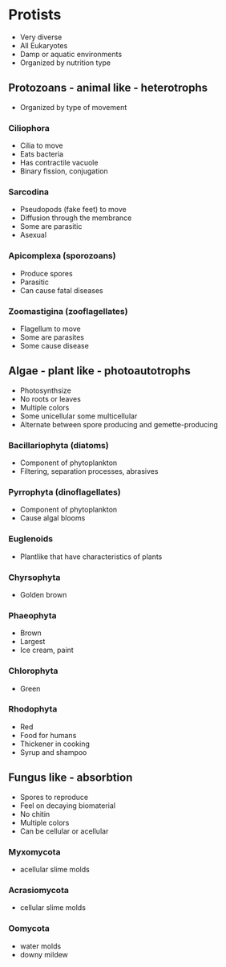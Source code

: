 # Protists
- Very diverse
- All Eukaryotes
- Damp or aquatic environments
- Organized by nutrition type

## Protozoans - animal like - heterotrophs

- Organized by type of movement

### Ciliophora
- Cilia to move
- Eats bacteria
- Has contractile vacuole
- Binary fission, conjugation

### Sarcodina
- Pseudopods (fake feet) to move
- Diffusion through the membrance
- Some are parasitic
- Asexual

### Apicomplexa (sporozoans)
- Produce spores
- Parasitic
- Can cause fatal diseases

### Zoomastigina (zooflagellates)
- Flagellum to move
- Some are parasites
- Some cause disease

## Algae - plant like - photoautotrophs
- Photosynthsize
- No roots or leaves
- Multiple colors
- Some unicellular some multicellular
- Alternate between spore producing and gemette-producing

### Bacillariophyta (diatoms)
- Component of phytoplankton
- Filtering, separation processes, abrasives

### Pyrrophyta (dinoflagellates)
- Component of phytoplankton
- Cause algal blooms

### Euglenoids
- Plantlike that have characteristics of plants

### Chyrsophyta
- Golden brown

### Phaeophyta
- Brown
- Largest
- Ice cream, paint

### Chlorophyta
- Green

### Rhodophyta
- Red
- Food for humans
- Thickener in cooking
- Syrup and shampoo

## Fungus like - absorbtion
- Spores to reproduce
- Feel on decaying biomaterial
- No chitin
- Multiple colors
- Can be cellular or acellular

### Myxomycota
- acellular slime molds

### Acrasiomycota
- cellular slime molds

### Oomycota
- water molds
- downy mildew

### 